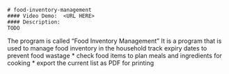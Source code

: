     # food-inventory-management
    #### Video Demo:  <URL HERE>
    #### Description:
    TODO
The program is called “Food Inventory Management”
It is a program that is used to manage food inventory in the household
track expiry dates to prevent food wastage
        * check food items to plan meals and ingredients for cooking
        * export the current list as PDF for printing
